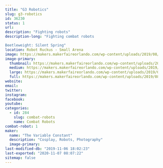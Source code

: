 ```yaml
---
title: "G3 Robotics"
slug: g3-robotics
id: 36230
status: 1
url: 
description: "Fighting robots"
description-long: "Fighting combat robots

Beetleweight: Silent Spring"
location: Robot Ruckus - Small Arena
image: https://makers.makerfaireorlando.com/wp-content/uploads/2019/08/18278806_1325734650850145_5984536270649327593_o-1024x684.jpg
image-primary:
  thumbnail: https://makers.makerfaireorlando.com/wp-content/uploads/2019/08/18278806_1325734650850145_5984536270649327593_o-150x150.jpg
  medium: https://makers.makerfaireorlando.com/wp-content/uploads/2019/08/18278806_1325734650850145_5984536270649327593_o-300x200.jpg
  large: https://makers.makerfaireorlando.com/wp-content/uploads/2019/08/18278806_1325734650850145_5984536270649327593_o-1024x684.jpg
  full: https://makers.makerfaireorlando.com/wp-content/uploads/2019/08/18278806_1325734650850145_5984536270649327593_o.jpg
website: 
email: 
twitter: 
instagram: 
facebook: 
youtube: 
categories:
  - id: 284
    slug: combat-robots
    name: Combat Robots
combat-robot: 1
maker:
  name: "The Variable Constant"
  description: "Cosplay, Robots, Photography"
  image-primary: 
last-modified-db: "2019-11-06 18:02:23"
last-exported: "2020-11-07 08:07:22"
sitemap: false
---
```


